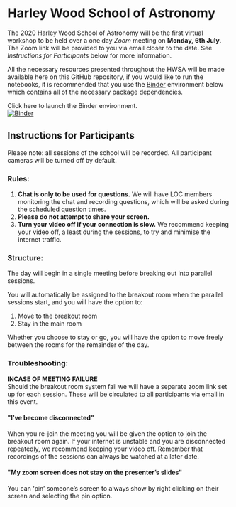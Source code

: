 # Harley Wood School of Astronomy
The 2020 Harley Wood School of Astronomy will be the first virtual workshop to be held over a one day *Zoom* meeting on **Monday, 6th July**. The Zoom link will be provided to you via email closer to the date. See *Instructions for Participants* below for more information.

All the necessary resources presented throughout the HWSA will be made available here on this GitHub repository, if you would like to run the notebooks, it is recommended that you use the [Binder](https://jupyter.org/binder) environment below which contains all of the necessary package dependencies.

Click here to launch the Binder environment.<br>
[![Binder](https://mybinder.org/badge_logo.svg)](https://mybinder.org/v2/gh/harley-wood-school-for-astronomy/HWSA2020/master)

## Instructions for Participants
Please note: all sessions of the school will be recorded. All participant cameras will be turned off by default.

### Rules:
1. **Chat is only to be used for questions.** We will have LOC members monitoring the chat and recording questions, which will be asked during the scheduled question times. 
2. **Please do not attempt to share your screen.**
3. **Turn your video off if your connection is slow.** We recommend keeping your video off, a least during the sessions, to try and minimise the internet traffic.

### Structure:
The day will begin in a single meeting before breaking out into parallel sessions.

You will automatically be assigned to the breakout room when the parallel sessions start, and you will have the option to:
1. Move to the breakout room
2. Stay in the main room

Whether you choose to stay or go, you will have the option to move freely between the rooms for the remainder of the day. 

### Troubleshooting: 
**INCASE OF MEETING FAILURE**<br>
Should the breakout room system fail we will have a separate zoom link set up for each session. These will be circulated to all participants via email in this event. 

#### "I’ve become disconnected"
When you re-join the meeting you will be given the option to join the breakout room again. If your internet is unstable and you are disconnected repeatedly, we recommend keeping your video off. Remember that recordings of the sessions can always be watched at a later date.

#### "My zoom screen does not stay on the presenter’s slides"
You can ‘pin’ someone’s screen to always show by right clicking on their screen and selecting the pin option.

